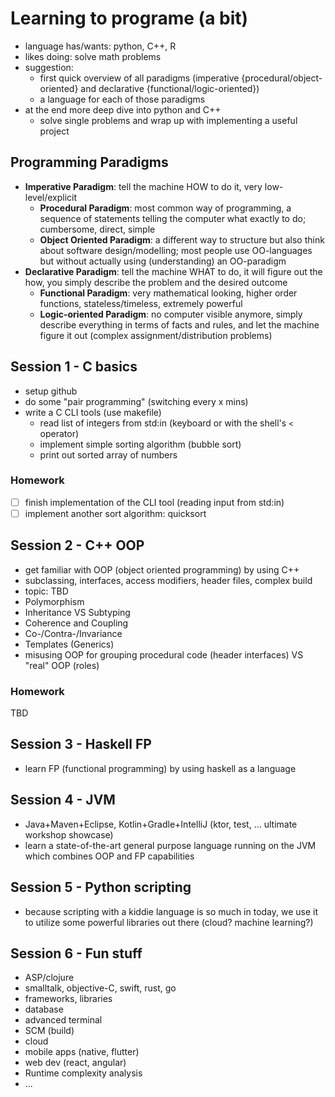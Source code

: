 # Learning to programe (a bit)

* language has/wants: python, C++, R
* likes doing: solve math problems
* suggestion:
  * first quick overview of all paradigms (imperative {procedural/object-oriented} and declarative {functional/logic-oriented})
  * a language for each of those paradigms
* at the end more deep dive into python and C++
  * solve single problems and wrap up with implementing a useful project

## Programming Paradigms

* **Imperative Paradigm**: tell the machine HOW to do it, very low-level/explicit
  * **Procedural Paradigm**: most common way of programming, a sequence of statements telling the computer what exactly to do; cumbersome, direct, simple
  * **Object Oriented Paradigm**: a different way to structure but also think about software design/modelling; most people use OO-languages but without actually using (understanding) an OO-paradigm
* **Declarative Paradigm**: tell the machine WHAT to do, it will figure out the how, you simply describe the problem and the desired outcome
  * **Functional Paradigm**: very mathematical looking, higher order functions, stateless/timeless, extremely powerful
  * **Logic-oriented Paradigm**: no computer visible anymore, simply describe everything in terms of facts and rules, and let the machine figure it out (complex assignment/distribution problems)

## Session 1 - C basics

* setup github
* do some "pair programming" (switching every x mins)
* write a C CLI tools (use makefile)
  * read list of integers from std:in (keyboard or with the shell's `<` operator)
  * implement simple sorting algorithm (bubble sort)
  * print out sorted array of numbers

### Homework

* [ ] finish implementation of the CLI tool (reading input from std:in)
* [ ] implement another sort algorithm: quicksort

## Session 2 - C++ OOP

* get familiar with OOP (object oriented programming) by using C++
* subclassing, interfaces, access modifiers, header files, complex build
* topic: TBD
* Polymorphism
* Inheritance VS Subtyping
* Coherence and Coupling
* Co-/Contra-/Invariance
* Templates (Generics)
* misusing OOP for grouping procedural code (header interfaces) VS "real" OOP (roles)

### Homework

TBD

## Session 3 - Haskell FP

* learn FP (functional programming) by using haskell as a language

## Session 4 - JVM

* Java+Maven+Eclipse, Kotlin+Gradle+IntelliJ (ktor, test, ... ultimate workshop showcase)
* learn a state-of-the-art general purpose language running on the JVM which combines OOP and FP capabilities

## Session 5 - Python scripting

* because scripting with a kiddie language is so much in today, we use it to utilize some powerful libraries out there (cloud? machine learning?)

## Session 6 - Fun stuff

* ASP/clojure
* smalltalk, objective-C, swift, rust, go
* frameworks, libraries
* database
* advanced terminal
* SCM (build)
* cloud
* mobile apps (native, flutter)
* web dev (react, angular)
* Runtime complexity analysis
* ...
